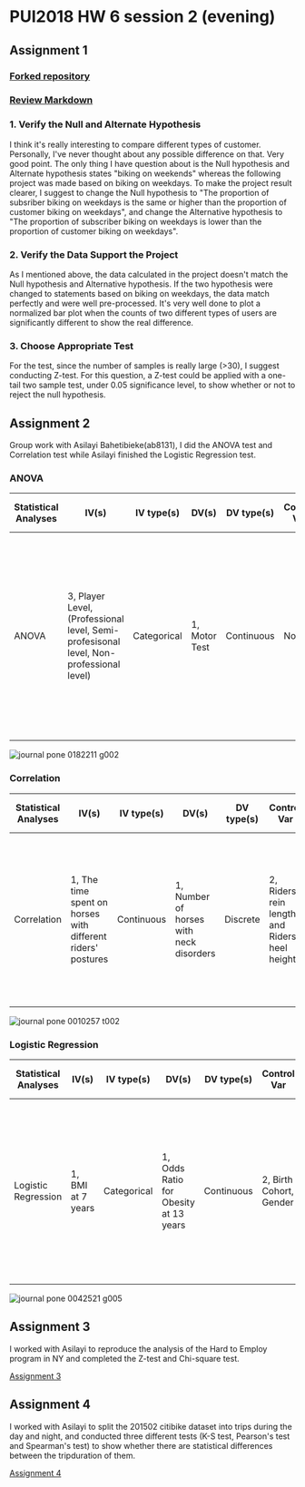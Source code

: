 # PUI2018 HW 6 session 2 (evening)
## Assignment 1

### [Forked repository](https://github.com/jingxiaorobin/PUI2018_xj655/blob/master/HW4_xj655/HW4_Assignment2_Citibikes_Usertype_xj655.ipynb)

### [Review Markdown](https://github.com/jzhou60/PUI2018_xj655/blob/master/HW4_xj655/CitibikeReview_jz3525.md)

### 1. Verify the Null and Alternate Hypothesis
I think it's really interesting to compare different types of customer. Personally, I've never thought about any possible difference on that. Very good point.
The only thing I have question about is the Null hypothesis and Alternate hypothesis states "biking on weekends" whereas the following project was made based on biking on weekdays. To make the project result clearer, I suggest to change the Null hypothesis to "The proportion of subsriber biking on weekdays is the same or higher than the proportion of customer biking on weekdays", and change the Alternative hypothesis to "The proportion of subscriber biking on weekdays is lower than the proportion of customer biking on weekdays".

### 2. Verify the Data Support the Project
As I mentioned above, the data calculated in the project doesn't match the Null hypothesis and Alternative hypothesis. If the two hypothesis were changed to statements based on biking on weekdays, the data match perfectly and were well pre-processed.
It's very well done to plot a normalized bar plot when the counts of two different types of users are significantly different to show the real difference.

### 3. Choose Appropriate Test
For the test, since the number of samples is really large (>30), I suggest conducting Z-test.
For this question, a Z-test could be applied with a one-tail two sample test, under 0.05 significance level, to show whether or not to reject the null hypothesis.


## Assignment 2
Group work with Asilayi Bahetibieke(ab8131), I did the ANOVA test and Correlation test while Asilayi finished the Logistic Regression test.
### ANOVA
| Statistical Analyses  | IV(s) | IV type(s) | DV(s) | DV type(s) | Control Var | Control Var type | Question to be answered | H0 | alpha | link to paper |
| --- | --- | --- | --- | --- | --- | --- | --- | --- | --- | --- |
| ANOVA  | 3, Player Level, (Professional level, Semi-profesisonal level, Non-professional level)  | Categorical  | 1, Motor Test  | Continuous  | None  | None  | Is the prognostic relevance of motor prognostic valid for identifying talents for potential players  | Players who reached APL1 had better scores in all motor test than the players who made it to the semi-professional or non-professional level  | 0.05  | [The influence of speed abilities and technical skills in early adolescence on adult success in soccer: A long-term prospective analysis using ANOVA and SEM approaches](https://journals.plos.org/plosone/article?id=10.1371/journal.pone.0182211)  |

![journal pone 0182211 g002](https://user-images.githubusercontent.com/10840545/47044980-a713ef80-d15f-11e8-820b-b85f08c26d16.PNG)

### Correlation
| Statistical Analyses  | IV(s) | IV type(s) | DV(s) | DV type(s) | Control Var | Control Var type | Question to be answered | H0 | alpha | link to paper |
| --- | --- | --- | --- | --- | --- | --- | --- | --- | --- | --- |
| Correlation  | 1, The time spent on horses with different riders' postures  | Continuous  | 1, Number of horses with neck disorders  | Discrete  | 2, Riders' rein length and Riders' heel height  | Continuous  | Is the number of horses with neck disorders larger with more time spent on low hands positions than on positions in control gourps?  | Number of horses with neck disorders in low hands positions is smaller than that in control group | 0.05  | [Human Direct Actions May Alter Animal Welfare, a Study on Horses (Equus caballus)](https://journals.plos.org/plosone/article?id=10.1371/journal.pone.0010257)  |

![journal pone 0010257 t002](https://user-images.githubusercontent.com/10840545/47058446-10f9bc80-d193-11e8-9c7c-3888e040ffab.png)

### Logistic Regression
| Statistical Analyses  | IV(s) | IV type(s) | DV(s) | DV type(s) | Control Var | Control Var type | Question to be answered | H0 | alpha | link to paper |
| --- | --- | --- | --- | --- | --- | --- | --- | --- | --- | --- |
| Logistic Regression  | 1, BMI at 7 years  | Categorical  | 1, Odds Ratio for Obesity at 13 years  | Continuous  | 2, Birth Cohort, Gender  | Categorical  | Is the incident and persistance of obesity from age 7 to 13 causing the increasing prevalence of childhood obesity in Denmark?  | The increased persistence of obesity from 7 to 13 years old increase the prevalence of obesity at age 13 years old among boys and girls   | 0.05  | [Contributions of Incidence and Persistence to the Prevalence of Childhood Obesity during the Emerging Epidemic in Denmark](https://journals.plos.org/plosone/article?id=10.1371/journal.pone.0042521)  |

![journal pone 0042521 g005](https://user-images.githubusercontent.com/10840545/47058655-f96f0380-d193-11e8-8ed0-ed6e518bb152.png)

## Assignment 3
I worked with Asilayi to reproduce the analysis of the Hard to Employ program in NY and completed the Z-test and Chi-square test.

[Assignment 3](https://github.com/jzhou60/PUI2018_jz3525/blob/master/HW6_jz3525/effectivenes%20of%20NYC%20Post-Prison%20Employment%20Programs.ipynb)

## Assignment 4
I worked with Asilayi to split the 201502 citibike dataset into trips during the day and night, and conducted three different tests (K-S test, Pearson's test and Spearman's test) to show whether there are statistical differences between the tripduration of them.

[Assignment 4](https://github.com/jzhou60/PUI2018_jz3525/blob/master/HW6_jz3525/citibikes_compare_distributions.ipynb)
